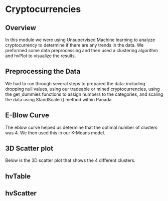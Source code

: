 # Cryptocurrencies

## Overview

In this module we were using Unsupervised Machine learning to analyze cryptocurrency to determine if there are any trends in the data. We preformed some data preprocessing and then used a clustering algorithm and hvPlot to visualize the results.

## Preprocessing the Data

We had to run through several steps to prepared the data: including dropping null values, using our tradeable or mined cryptocurrencies, using the get_dummies functions to assign numbers to the categories, and scaling the data using StandScaler() method within Panada.

## E-Blow Curve

The eblow curve helped us determine that the optimal number of clusters was 4. We then used this in our K-Means model.

## 3D Scatter plot

Below is the 3D scatter plot that shows the 4 different clusters.

## hvTable

## hvScatter

